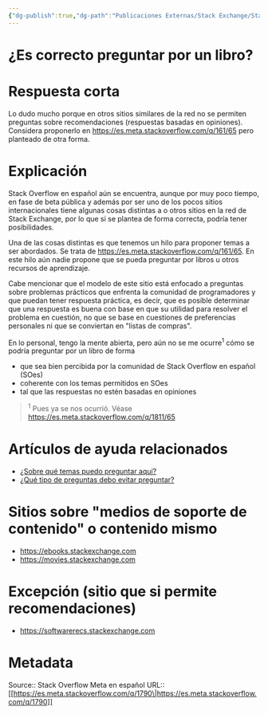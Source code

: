 ```yaml
---
{"dg-publish":true,"dg-path":"Publicaciones Externas/Stack Exchange/Stack Overflow en español/Stack Overflow en español Meta/es.meta.stackoverflow.com-1790.md","permalink":"/publicaciones-externas/stack-exchange/stack-overflow-en-espanol/stack-overflow-en-espanol-meta/es-meta-stackoverflow-com-1790/","title":"¿Es correcto preguntar por un libro?","hide":true,"noteIcon":"default","created":"2024-04-03T12:49:10.510-06:00","updated":"2024-04-05T16:44:00.851-06:00"}
---
```


# ¿Es correcto preguntar por un libro?

# Respuesta corta
Lo dudo mucho porque en otros sitios similares de la red no se permiten preguntas sobre recomendaciones (respuestas basadas en opiniones). Considera proponerlo en https://es.meta.stackoverflow.com/q/161/65 pero planteado de otra forma.

# Explicación

Stack Overflow en español aún se encuentra, aunque por muy poco tiempo, en fase de beta pública y además por ser uno de los pocos sitios internacionales tiene algunas cosas distintas a o otros sitios en la red de Stack Exchange, por lo que si se plantea de forma correcta, podría tener posibilidades.


Una de las cosas distintas es que tenemos un hilo para proponer temas a ser abordados. Se trata de https://es.meta.stackoverflow.com/q/161/65. En este hilo aún nadie propone que se pueda preguntar por libros u otros recursos de aprendizaje. 

Cabe mencionar que el modelo de este sitio está enfocado a preguntas sobre problemas prácticos que enfrenta la comunidad de programadores y que puedan tener respuesta práctica, es decir, que es posible determinar que una respuesta es buena con base en que su utilidad para resolver el problema en cuestión, no que se base en cuestiones de preferencias personales ni que se conviertan en "listas de compras".

En lo personal, tengo la mente abierta, pero aún no se me ocurre<sup>1</sup> cómo se podría preguntar por un libro de forma 

- que sea bien percibida por la comunidad de Stack Overflow en español (SOes)
- coherente con los temas permitidos en SOes 
- tal que las respuestas no estén basadas en opiniones

> <sup>1</sup> Pues ya se nos ocurrió. Véase https://es.meta.stackoverflow.com/q/1811/65

# Artículos de ayuda relacionados

- [¿Sobre qué temas puedo preguntar aquí?][1]
- [¿Qué tipo de preguntas debo evitar preguntar?][2]

# Sitios sobre "medios de soporte de contenido" o contenido mismo

- https://ebooks.stackexchange.com
- https://movies.stackexchange.com

# Excepción (sitio que si permite recomendaciones)

- https://softwarerecs.stackexchange.com

  [1]: https://es.stackoverflow.com/help/on-topic
  [2]: https://es.stackoverflow.com/help/dont-ask

# Metadata
Source:: Stack Overflow Meta en español
URL:: [[https://es.meta.stackoverflow.com/q/1790\|https://es.meta.stackoverflow.com/q/1790]]

